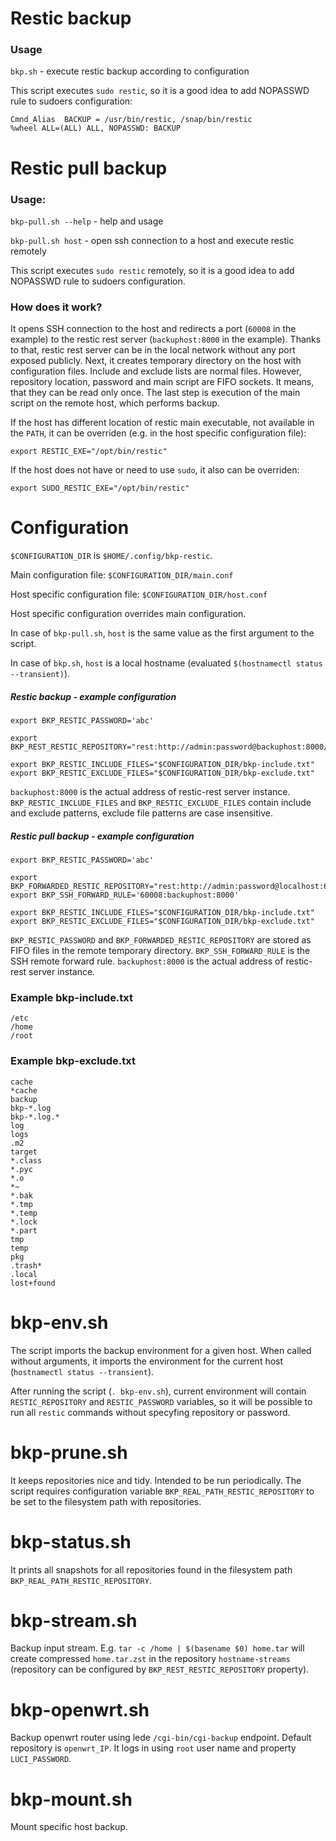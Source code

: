 # Restic backup

### Usage

`bkp.sh` - execute restic backup according to configuration

This script executes `sudo restic`, so it is a good idea to add NOPASSWD rule to sudoers configuration:

    Cmnd_Alias  BACKUP = /usr/bin/restic, /snap/bin/restic
    %wheel ALL=(ALL) ALL, NOPASSWD: BACKUP

# Restic pull backup

### Usage:

`bkp-pull.sh --help` - help and usage

`bkp-pull.sh host` - open ssh connection to a host and execute restic remotely

This script executes `sudo restic` remotely, so it is a good idea to add NOPASSWD rule to sudoers configuration.

### How does it work?

It opens SSH connection to the host and redirects a port (`60008` in the example)
to the restic rest server (`backuphost:8000` in the example).
Thanks to that, restic rest server can be in the local network without
any port exposed publicly.
Next, it creates temporary directory on the host with configuration files.
Include and exclude lists are normal files.
However, repository location, password and main script are FIFO sockets.
It means, that they can be read only once.
The last step is execution of the main script on the remote host,
which performs backup.

If the host has different location of restic main executable,
not available in the `PATH`, it can be
overriden (e.g. in the host specific configuration file):

	export RESTIC_EXE="/opt/bin/restic"

If the host does not have or need to use `sudo`,
it also can be overriden:

	export SUDO_RESTIC_EXE="/opt/bin/restic"

# Configuration

`$CONFIGURATION_DIR` is `$HOME/.config/bkp-restic`.

Main configuration file: `$CONFIGURATION_DIR/main.conf`

Host specific configuration file: `$CONFIGURATION_DIR/host.conf`

Host specific configuration overrides main configuration.

In case of `bkp-pull.sh`, `host` is the same value as the first argument to the script.

In case of `bkp.sh`, `host` is a local hostname (evaluated `$(hostnamectl status --transient)`).

##### Restic backup - example configuration

```
export BKP_RESTIC_PASSWORD='abc'

export BKP_REST_RESTIC_REPOSITORY="rest:http://admin:password@backuphost:8000/$REMOTE_HOST"

export BKP_RESTIC_INCLUDE_FILES="$CONFIGURATION_DIR/bkp-include.txt"
export BKP_RESTIC_EXCLUDE_FILES="$CONFIGURATION_DIR/bkp-exclude.txt"
```

`backuphost:8000` is the actual address of restic-rest server instance.
`BKP_RESTIC_INCLUDE_FILES` and `BKP_RESTIC_EXCLUDE_FILES` contain include and exclude patterns,
exclude file patterns are case insensitive.

##### Restic pull backup - example configuration

```
export BKP_RESTIC_PASSWORD='abc'

export BKP_FORWARDED_RESTIC_REPOSITORY="rest:http://admin:password@localhost:60008/$REMOTE_HOST"
export BKP_SSH_FORWARD_RULE='60008:backuphost:8000'

export BKP_RESTIC_INCLUDE_FILES="$CONFIGURATION_DIR/bkp-include.txt"
export BKP_RESTIC_EXCLUDE_FILES="$CONFIGURATION_DIR/bkp-exclude.txt"
```

`BKP_RESTIC_PASSWORD` and `BKP_FORWARDED_RESTIC_REPOSITORY` are stored as FIFO files in the remote temporary directory.
`BKP_SSH_FORWARD_RULE` is the SSH remote forward rule.
`backuphost:8000` is the actual address of restic-rest server instance.

### Example bkp-include.txt

```
/etc
/home
/root
```

### Example bkp-exclude.txt

```
cache
*cache
backup
bkp-*.log
bkp-*.log.*
log
logs
.m2
target
*.class
*.pyc
*.o
*~
*.bak
*.tmp
*.temp
*.lock
*.part
tmp
temp
pkg
.trash*
.local
lost+found
```

# bkp-env.sh

The script imports the backup environment for a given host. When called without arguments,
it imports the environment for the current host (`hostnamectl status --transient`).

After running the script (`. bkp-env.sh`), current environment will contain
`RESTIC_REPOSITORY` and `RESTIC_PASSWORD` variables,
so it will be possible to run all `restic` commands without specyfing repository or password.

# bkp-prune.sh

It keeps repositories nice and tidy. Intended to be run periodically.
The script requires configuration variable `BKP_REAL_PATH_RESTIC_REPOSITORY` to be set
to the filesystem path with repositories.

# bkp-status.sh

It prints all snapshots for all repositories found
in the filesystem path `BKP_REAL_PATH_RESTIC_REPOSITORY`.

# bkp-stream.sh

Backup input stream. E.g. `tar -c /home | $(basename $0) home.tar` will create compressed `home.tar.zst` in the repository `hostname-streams` (repository can be configured by `BKP_REST_RESTIC_REPOSITORY` property).

# bkp-openwrt.sh

Backup openwrt router using lede `/cgi-bin/cgi-backup` endpoint. Default repository is `openwrt_IP`. It logs in using `root` user name and property `LUCI_PASSWORD`.

# bkp-mount.sh

Mount specific host backup.

